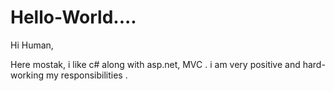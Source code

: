 # Hello-World....

Hi Human,

Here mostak, i like c# along with asp.net, MVC .
i am very positive and hard-working my responsibilities .


